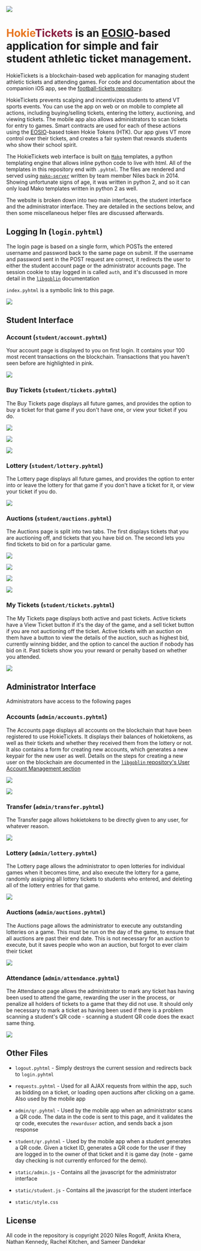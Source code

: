 ![](https://www.dictionary.com/e/wp-content/uploads/2018/10/hokie-2-300x300.jpg)
# <span style="color: #E87722;">Hokie</span><span style="color: #8B1F41;">Tickets</span> is an [EOSIO](https://eos.io)-based application for simple and fair student athletic ticket management.

HokieTickets is a blockchain-based web application for managing student athletic tickets and attending games. For code and documentation about the companion iOS app, see the [football-tickets repository](https://github.com/nilesr/HokieTickets/tree/master/football-tickets).

HokieTickets prevents scalping and incentivizes students to attend VT sports events. You can use the app on web or on mobile to complete all actions, including buying/selling tickets, entering the lottery, auctioning, and viewing tickets. The mobile app also allows administrators to scan tickets for entry to games. Smart contracts are used for each of these actions using the [EOSIO](https://eos.io)-based token Hokie Tokens (HTK). Our app gives VT more control over their tickets, and creates a fair system that rewards students who show their school spirit.

The HokieTickets web interface is built on [`Mako`](https://www.makotemplates.org/) templates, a python templating engine that allows inline python code to live with html. All of the templates in this repository end with `.pyhtml`. The files are rendered and served using [`mako-server`](http://github.com/nilesr/mako-server) written by team member Niles back in 2014. Showing unfortunate signs of age, it was written in python 2, and so it can only load Mako templates written in python 2 as well.

The website is broken down into two main interfaces, the student interface and the administrator interface. They are detailed in the sections below, and then some miscellaneous helper files are discussed afterwards.

## Logging In (`login.pyhtml`)

The login page is based on a single form, which POSTs the entered username and password back to the same page on submit. If the username and password sent in the POST request are correct, it redirects the user to either the student account page or the administrator accounts page. The session cookie to stay logged in is called `auth`, and it's discussed in more detail in the [`libgoblin`](https://github.com/nilesr/HokieTickets/tree/master/libgoblin) documentation

`index.pyhtml` is a symbolic link to this page.

![](ss/login.png)


## Student Interface

### Account (`student/account.pyhtml`)

Your account page is displayed to you on first login. It contains your 100 most recent transactions on the blockchain. Transactions that you haven't seen before are highlighted in pink.

![](ss/student:account.png)

### Buy Tickets (`student/tickets.pyhtml`)

The Buy Tickets page displays all future games, and provides the option to buy a ticket for that game if you don't have one, or view your ticket if you do.

![](ss/student:buy.png)

![](ss/student:buy:buy.png)

![](ss/student:buy:view.png)

### Lottery (`student/lottery.pyhtml`)

The Lottery page displays all future games, and provides the option to enter into or leave the lottery for that game if you don't have a ticket for it, or view your ticket if you do.

![](ss/student:lottery.png)

### Auctions (`student/auctions.pyhtml`)

The Auctions page is split into two tabs. The first displays tickets that you are auctioning off, and tickets that you have bid on. The second lets you find tickets to bid on for a particular game.

![](ss/student:auctions.png)

![](ss/student:auctions:find.png)

![](ss/student:auctions:find2.png)

![](ss/student:auctions:bid.png)

### My Tickets (`student/tickets.pyhtml`)

The My Tickets page displays both active and past tickets. Active tickets have a View Ticket button if it's the day of the game, and a sell ticket button if you are not auctioning off the ticket. Active tickets with an auction on them have a button to view the details of the auction, such as highest bid, currently winning bidder, and the option to cancel the auction if nobody has bid on it. Past tickets show you your reward or penalty based on whether you attended.

![](ss/student:tickets.png)

## Administrator Interface

Administrators have access to the following pages

### Accounts (`admin/accounts.pyhtml`)

The Accounts page displays all accounts on the blockchain that have been registered to use HokieTickets. It displays their balances of hokietokens, as well as their tickets and whether they received them from the lottery or not. It also contains a form for creating new accounts, which generates a new keypair for the new user as well. Details on the steps for creating a new user on the blockchain are documented in the [`libgoblin` repository's User Account Management section](https://github.com/nilesr/HokieTickets/tree/master/libgoblin#user-account-management)

![](ss/admin:accounts.png)

![](ss/admin:accounts:create.png)

### Transfer (`admin/transfer.pyhtml`)

The Transfer page allows hokietokens to be directly given to any user, for whatever reason.

![](ss/admin:transfer.png)

### Lottery (`admin/lottery.pyhtml`)

The Lottery page allows the administrator to open lotteries for individual games when it becomes time, and also execute the lottery for a game, randomly assigning all lottery tickets to students who entered, and deleting all of the lottery entries for that game.

![](ss/admin:lottery.png)

### Auctions (`admin/auctions.pyhtml`)

The Auctions page allows the administrator to execute any outstanding lotteries on a game. This must be run on the day of the game, to ensure that all auctions are past their end date. This is not necessary for an auction to execute, but it saves people who won an auction, but forgot to ever claim their ticket 

![](ss/admin:auctions.png)

### Attendance (`admin/attendance.pyhtml`)

The Attendance page allows the administrator to mark any ticket has having been used to attend the game, rewarding the user in the process, or penalize all holders of tickets to a game that they did not use. It should only be necessary to mark a ticket as having been used if there is a problem scanning a student's QR code - scanning a student QR code does the exact same thing.

![](ss/admin:attendance.png)

## Other Files

- `logout.pyhtml` - Simply destroys the current session and redirects back to `login.pyhtml`
- `requests.pyhtml` - Used for all AJAX requests from within the app, such as bidding on a ticket, or loading open auctions after clicking on a game. Also used by the mobile app
- `admin/qr.pyhtml` - Used by the mobile app when an administrator scans a QR code. The data in the code is sent to this page, and it validates the qr code, executes the `rewarduser` action, and sends back a json response
- `student/qr.pyhtml` - Used by the mobile app when a student generates a QR code. Given a ticket ID, generates a QR code for the user if they are logged in to the owner of that ticket and it is game day (note - game day checking is not currently enforced for the demo).

- `static/admin.js` - Contains all the javascript for the administrator interface
- `static/student.js` - Contains all the javascript for the student interface
- `static/style.css`

## License

All code in the repository is copyright 2020 Niles Rogoff, Ankita Khera, Nathan Kennedy, Rachel Kitchen, and Sameer Dandekar

